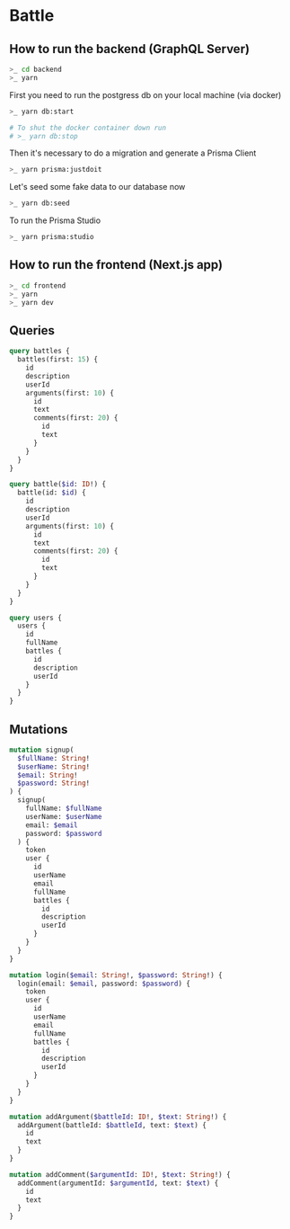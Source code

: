 # Battle

## How to run the backend (GraphQL Server)

```bash
>_ cd backend
>_ yarn
```

First you need to run the postgress db on your local machine (via docker)

```bash
>_ yarn db:start

# To shut the docker container down run
# >_ yarn db:stop
```

Then it's necessary to do a migration and generate a Prisma Client

```bash
>_ yarn prisma:justdoit
```

Let's seed some fake data to our database now

```bash
>_ yarn db:seed
```

To run the Prisma Studio

```bash
>_ yarn prisma:studio
```

## How to run the frontend (Next.js app)

```bash
>_ cd frontend
>_ yarn
>_ yarn dev
```

## Queries

```graphql
query battles {
  battles(first: 15) {
    id
    description
    userId
    arguments(first: 10) {
      id
      text
      comments(first: 20) {
        id
        text
      }
    }
  }
}
```

```graphql
query battle($id: ID!) {
  battle(id: $id) {
    id
    description
    userId
    arguments(first: 10) {
      id
      text
      comments(first: 20) {
        id
        text
      }
    }
  }
}
```

```graphql
query users {
  users {
    id
    fullName
    battles {
      id
      description
      userId
    }
  }
}
```

## Mutations

```graphql
mutation signup(
  $fullName: String!
  $userName: String!
  $email: String!
  $password: String!
) {
  signup(
    fullName: $fullName
    userName: $userName
    email: $email
    password: $password
  ) {
    token
    user {
      id
      userName
      email
      fullName
      battles {
        id
        description
        userId
      }
    }
  }
}
```

```graphql
mutation login($email: String!, $password: String!) {
  login(email: $email, password: $password) {
    token
    user {
      id
      userName
      email
      fullName
      battles {
        id
        description
        userId
      }
    }
  }
}
```

```graphql
mutation addArgument($battleId: ID!, $text: String!) {
  addArgument(battleId: $battleId, text: $text) {
    id
    text
  }
}
```

```graphql
mutation addComment($argumentId: ID!, $text: String!) {
  addComment(argumentId: $argumentId, text: $text) {
    id
    text
  }
}
```
